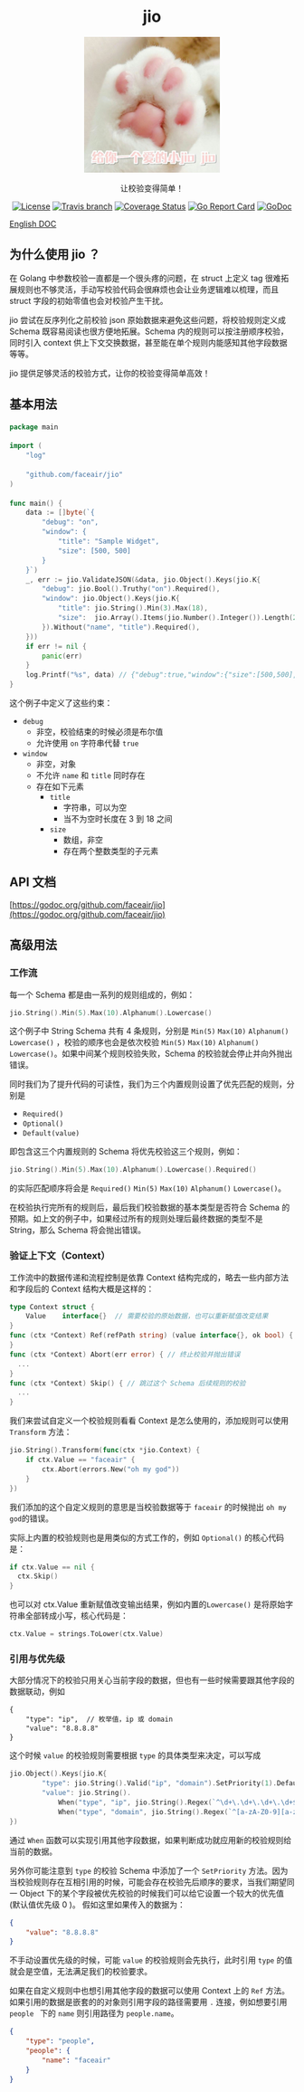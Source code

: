 <h1 align="center">jio</h1>

<p align="center">
    <img src="jio.jpg" width="240" height="240" border="0" alt="jio">
</p>
<p align="center">让校验变得简单！</p>

<p align="center">
    <a href="https://raw.githubusercontent.com/faceair/jio/master/LICENSE"><img src="https://img.shields.io/badge/License-MIT-blue.svg" alt="License"></a>
    <a href="https://travis-ci.org/faceair/jio"><img src="https://img.shields.io/travis/faceair/jio/master.svg?t=1540985641" alt="Travis branch"></a>
    <a href="https://coveralls.io/github/faceair/jio?branch=master"><img src="https://coveralls.io/repos/github/faceair/jio/badge.svg?branch=master&t=1540985641" alt="Coverage Status"></a>
    <a href="https://goreportcard.com/report/github.com/faceair/jio"><img src="https://goreportcard.com/badge/github.com/faceair/jio?t=1540985641" alt="Go Report Card"></a>
    <a href="https://godoc.org/github.com/faceair/jio"><img src="https://godoc.org/github.com/faceair/jio?status.svg" alt="GoDoc"></a>
</p>

[English DOC](README.md)

## 为什么使用 jio ？

在 Golang 中参数校验一直都是一个很头疼的问题，在 struct 上定义 tag 很难拓展规则也不够灵活，手动写校验代码会很麻烦也会让业务逻辑难以梳理，而且 struct 字段的初始零值也会对校验产生干扰。

jio 尝试在反序列化之前校验 json 原始数据来避免这些问题，将校验规则定义成 Schema 既容易阅读也很方便地拓展。Schema 内的规则可以按注册顺序校验，同时引入 context 供上下文交换数据，甚至能在单个规则内能感知其他字段数据等等。

jio 提供足够灵活的校验方式，让你的校验变得简单高效！

## 基本用法

```go
package main

import (
    "log"

    "github.com/faceair/jio"
)

func main() {
    data := []byte(`{
        "debug": "on",
        "window": {
            "title": "Sample Widget",
            "size": [500, 500]
        }
    }`)
    _, err := jio.ValidateJSON(&data, jio.Object().Keys(jio.K{
        "debug": jio.Bool().Truthy("on").Required(),
        "window": jio.Object().Keys(jio.K{
            "title": jio.String().Min(3).Max(18),
            "size":  jio.Array().Items(jio.Number().Integer()).Length(2).Required(),
        }).Without("name", "title").Required(),
    }))
    if err != nil {
        panic(err)
    }
    log.Printf("%s", data) // {"debug":true,"window":{"size":[500,500],"title":"Sample Widget"}}
}
```

这个例子中定义了这些约束：
* `debug`
    * 非空，校验结束的时候必须是布尔值
    * 允许使用 `on` 字符串代替 `true`
* `window`
    * 非空，对象
    * 不允许 `name` 和 `title` 同时存在
    * 存在如下元素
        * `title`
            * 字符串，可以为空
            * 当不为空时长度在 3 到 18 之间
        * `size`
            * 数组，非空
            * 存在两个整数类型的子元素

## API 文档

[https://godoc.org/github.com/faceair/jio](https://godoc.org/github.com/faceair/jio)

## 高级用法

### 工作流

每一个 Schema 都是由一系列的规则组成的，例如：
```go
jio.String().Min(5).Max(10).Alphanum().Lowercase()
```
这个例子中 String Schema 共有 4 条规则，分别是  `Min(5)` `Max(10)` `Alphanum()` `Lowercase()` ，校验的顺序也会是依次校验  `Min(5)` `Max(10)` `Alphanum()` `Lowercase()`。如果中间某个规则校验失败，Schema 的校验就会停止并向外抛出错误。

同时我们为了提升代码的可读性，我们为三个内置规则设置了优先匹配的规则，分别是
* `Required()`
* `Optional()`
* `Default(value)`

即包含这三个内置规则的 Schema 将优先校验这三个规则，例如：
```go
jio.String().Min(5).Max(10).Alphanum().Lowercase().Required()
```
的实际匹配顺序将会是 `Required()` `Min(5)` `Max(10)` `Alphanum()` `Lowercase()`。

在校验执行完所有的规则后，最后我们校验数据的基本类型是否符合 Schema 的预期。如上文的例子中，如果经过所有的规则处理后最终数据的类型不是 String，那么 Schema 将会抛出错误。

### 验证上下文（Context）

工作流中的数据传递和流程控制是依靠 Context 结构完成的，略去一些内部方法和字段后的 Context 结构大概是这样的：
```go
type Context struct {
    Value    interface{}  // 需要校验的原始数据，也可以重新赋值改变结果
}
func (ctx *Context) Ref(refPath string) (value interface{}, ok bool) { // 引用其他字段数据
}
func (ctx *Context) Abort(err error) { // 终止校验并抛出错误
  ...
}
func (ctx *Context) Skip() { // 跳过这个 Schema 后续规则的校验
  ...
}
```

我们来尝试自定义一个校验规则看看 Context 是怎么使用的，添加规则可以使用 `Transform` 方法：
```go
jio.String().Transform(func(ctx *jio.Context) {
    if ctx.Value == "faceair" {
        ctx.Abort(errors.New("oh my god"))
    }
})
```
我们添加的这个自定义规则的意思是当校验数据等于 `faceair` 的时候抛出 `oh my god`的错误。

实际上内置的校验规则也是用类似的方式工作的，例如 `Optional()` 的核心代码是：
```go
if ctx.Value == nil {
  ctx.Skip()
}
```
也可以对 ctx.Value 重新赋值改变输出结果，例如内置的`Lowercase()` 是将原始字符串全部转成小写，核心代码是：
```go
ctx.Value = strings.ToLower(ctx.Value)
```

### 引用与优先级

大部分情况下的校验只用关心当前字段的数据，但也有一些时候需要跟其他字段的数据联动，例如
```
{
    "type": "ip",  // 枚举值，ip 或 domain
    "value": "8.8.8.8"
}
```
这个时候 `value` 的校验规则需要根据 `type` 的具体类型来决定，可以写成
```go
jio.Object().Keys(jio.K{
        "type": jio.String().Valid("ip", "domain").SetPriority(1).Default("ip"),
        "value": jio.String().
            When("type", "ip", jio.String().Regex(`^\d+\.\d+\.\d+\.\d+$`)).
            When("type", "domain", jio.String().Regex(`^[a-zA-Z0-9][a-zA-Z0-9-]{1,61}[a-zA-Z0-9]\.[a-zA-Z]{2,}$`)).Required(),
})
```
通过 `When` 函数可以实现引用其他字段数据，如果判断成功就应用新的校验规则给当前的数据。

另外你可能注意到 `type` 的校验 Schema 中添加了一个 `SetPriority` 方法。因为当校验规则存在互相引用的时候，可能会存在校验先后顺序的要求，当我们期望同一 Object 下的某个字段被优先校验的时候我们可以给它设置一个较大的优先值 (默认值优先级 0 )。
假如这里如果传入的数据为：
```json
{
    "value": "8.8.8.8"
}
```
不手动设置优先级的时候，可能 `value` 的校验规则会先执行，此时引用 `type` 的值就会是空值，无法满足我们的校验要求。

如果在自定义规则中也想引用其他字段的数据可以使用 Context 上的 `Ref` 方法。如果引用的数据是嵌套的的对象则引用字段的路径需要用 `.` 连接，例如想要引用 `people ` 下的 `name` 则引用路径为 `people.name`。
```json
{
    "type": "people",
    "people": {
        "name": "faceair"
    }
}
```
